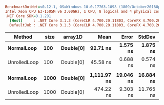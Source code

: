 ``` ini

BenchmarkDotNet=v0.12.1, OS=Windows 10.0.17763.1098 (1809/October2018Update/Redstone5)
Intel Xeon CPU E3-1505M v6 3.00GHz, 1 CPU, 8 logical and 4 physical cores
.NET Core SDK=3.1.201
  [Host]     : .NET Core 3.1.3 (CoreCLR 4.700.20.11803, CoreFX 4.700.20.12001), X64 RyuJIT
  DefaultJob : .NET Core 3.1.3 (CoreCLR 4.700.20.11803, CoreFX 4.700.20.12001), X64 RyuJIT


```
|       Method | size |   array1D |        Mean |     Error |    StdDev | Ratio | Rank |
|------------- |----- |---------- |------------:|----------:|----------:|------:|-----:|
|   **NormalLoop** |  **100** | **Double[0]** |    **92.71 ns** |  **1.575 ns** |  **1.875 ns** |  **1.00** |    **2** |
| UnrolledLoop |  100 | Double[0] |    45.58 ns |  0.688 ns |  0.574 ns |  0.49 |    1 |
|              |      |           |             |           |           |       |      |
|   **NormalLoop** | **1000** | **Double[0]** | **1,111.97 ns** | **19.046 ns** | **16.884 ns** |  **1.00** |    **2** |
| UnrolledLoop | 1000 | Double[0] |   474.22 ns |  9.303 ns | 11.765 ns |  0.43 |    1 |
